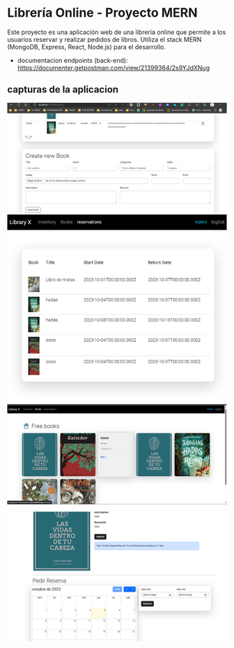 # Librería Online - Proyecto MERN

Este proyecto es una aplicación web de una librería online que permite a los usuarios reservar y realizar pedidos de libros. Utiliza el stack MERN (MongoDB, Express, React, Node.js) para el desarrollo.

- documentacion endpoints (back-end): https://documenter.getpostman.com/view/21399364/2s9YJdXNug

## capturas de la aplicacion
![Texto Alternativo](./assets/Captura%20de%20pantalla%202023-10-05%20101830.png)
![asas](./assets/Captura%20de%20pantalla%202023-10-05%20101727.png)
![asas](./assets/Captura%20de%20pantalla%202023-10-05%20102228.png)

![asas](./assets/Captura%20de%20pantalla%202023-10-05%20102412.png)
